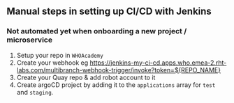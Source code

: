 ## Manual steps in setting up CI/CD with Jenkins

### Not automated yet when onboarding a new project / microservice 
1. Setup your repo in `WHOAcademy`
2. Create your webhook eg https://jenkins-my-ci-cd.apps.who.emea-2.rht-labs.com/multibranch-webhook-trigger/invoke?token=${REPO_NAME}
3. Create your Quay repo & add robot account to it
4. Create argoCD project by adding it to the `applications` array for `test` and `staging`.